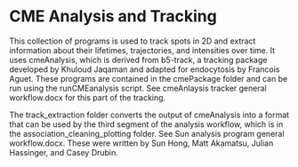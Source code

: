 # CME Analysis and Tracking

This collection of programs is used to track spots in 2D and extract information about their lifetimes, trajectories, and intensities over time. It uses cmeAnalysis, which is derived from b5-track, a tracking package developed by Khuloud Jaqaman and adapted for endocytosis by Francois Aguet. These programs are contained in the cmePackage folder and can be run using the runCMEanalysis script. See cmeAnlaysis tracker general workflow.docx for this part of the tracking.

The track_extraction folder converts the output of cmeAnalysis into a format that can be used by the third segment of the analysis workflow, which is in the association_cleaning_plotting folder. See Sun analysis program general workflow.docx. These were written by Sun Hong, Matt Akamatsu, Julian Hassinger, and Casey Drubin.